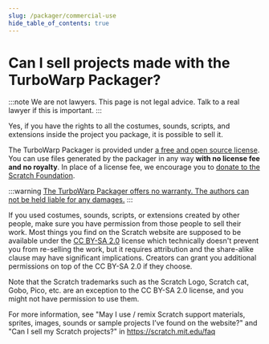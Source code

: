 ```yaml
---
slug: /packager/commercial-use
hide_table_of_contents: true
---
```


# Can I sell projects made with the TurboWarp Packager?

:::note
We are not lawyers. This page is not legal advice. Talk to a real lawyer if this is important.
:::

Yes, if you have the rights to all the costumes, sounds, scripts, and extensions inside the project you package, it is possible to sell it.

The TurboWarp Packager is provided under [a free and open source license](https://github.com/TurboWarp/packager/blob/master/LICENSE). You can use files generated by the packager in any way **with no license fee and no royalty**. In place of a license fee, we encourage you to [donate to the Scratch Foundation](https://www.scratchfoundation.org/donate).

:::warning
[The TurboWarp Packager offers no warranty. The authors can not be held liable for any damages.](https://github.com/TurboWarp/packager/blob/master/LICENSE#L261-L301)
:::

If you used costumes, sounds, scripts, or extensions created by other people, make sure you have permission from those people to sell their work. Most things you find on the Scratch website are supposed to be available under the [CC BY-SA 2.0](https://creativecommons.org/licenses/by-sa/2.0/) license which technically doesn't prevent you from re-selling the work, but it requires attribution and the share-alike clause may have significant implications. Creators can grant you additional permissions on top of the CC BY-SA 2.0 if they choose.

Note that the Scratch trademarks such as the Scratch Logo, Scratch cat, Gobo, Pico, etc. are an exception to the CC BY-SA 2.0 license, and you might not have permission to use them.

For more information, see "May I use / remix Scratch support materials, sprites, images, sounds or sample projects I’ve found on the website?" and "Can I sell my Scratch projects?" in https://scratch.mit.edu/faq
